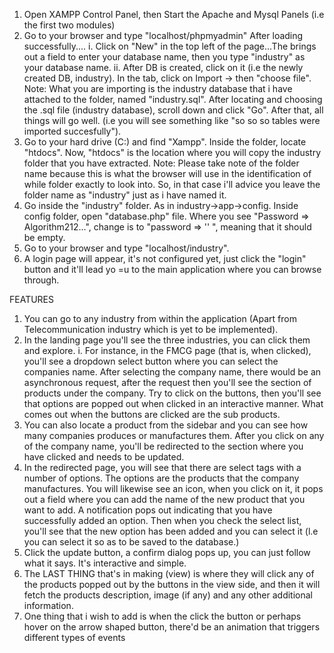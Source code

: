 1. Open XAMPP Control Panel, then Start the Apache and Mysql Panels (i.e the first two modules)
2. Go to your browser and type "localhost/phpmyadmin"
	 After loading successfully....
	 i. Click on "New" in the top left of the page...The brings out a field to enter your database name,
	 then you type "industry" as your database name.
	 ii. After DB is created, click on it (i.e the newly created DB, industry). In the tab, click on Import -> then "choose file". Note: What you are importing is the industry database that i have attached to the folder, named "industry.sql". After locating and choosing the .sql file (industry database), scroll down and click "Go". After that, all things will go well. (i.e you will see something like "so so so tables were imported succesfully").
3. Go to your hard drive (C:\) and find "Xampp". Inside the folder, locate "htdocs". Now, "htdocs" is the location where you will copy the industry folder that you have extracted. Note: Please take note of the folder name because this is what the browser will use in the identification of while folder exactly to look into. So, in that case i'll advice you leave the folder name as "industry" just as i have named it. 
4. Go inside the "industry" folder. As in industry->app->config. Inside config folder, open "database.php" file. Where you see "Password => Algorithm212...", change is to "password => '' ", meaning that it should be empty.
5. Go to your browser and type "localhost/industry".
6. A login page will appear, it's not configured yet, just click the "login" button and it'll lead yo =u to the main application where you can browse through.

FEATURES
1. You can go to any industry from within the application (Apart from Telecommunication industry which is yet to be implemented).
2. In the landing page you'll see the three industries, you can click them and explore.
	i. For instance, in the FMCG page (that is, when clicked), you'll see a dropdown select button where you can select the companies name. After selecting the company name, there would be an asynchronous request, after the request then you'll see the section of products under the company. Try to click on the buttons, then you'll see that options are popped out when clicked in an interactive manner. What comes out when the buttons are clicked are the sub products.
2. You can also locate a product from the sidebar and you can see how many companies produces or manufactures them. After you click on any of the company name, you'll be redirected to the section where you have clicked and needs to be updated.
3. In the redirected page, you will see that there are select tags with a number of options. The options are the products that the company manufactures. You will likewise see an icon, when you click on it, it pops out a field where you can add the name of the new product that you want to add. A notification pops out indicating that you have successfully added an option. Then when you check the select list, you'll see that the new option has been added and you can select it (l.e you can select it so as to be saved to the database.)
4. Click the update button, a confirm dialog pops up, you can just follow what it says. It's interactive and simple.   
5. The LAST THING that's in making (view) is where they will click any of the products popped out by the buttons in the view side, and then it will fetch the products description, image (if any) and any other additional information.
6. One thing that i wish to add is when the click the button or perhaps hover on the arrow shaped button, there'd be an animation that triggers different types of events
